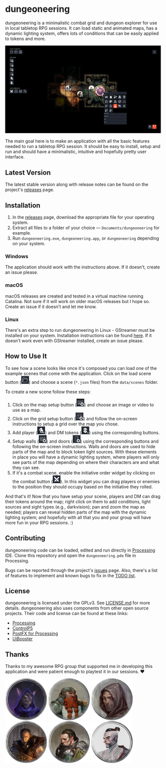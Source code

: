 # dungeoneering
dungeoneering is a minimalistic combat grid and dungeon explorer for use in local tabletop RPG sessions. It can load static and animated maps, has a dynamic lighting system, offers lots of conditions that can be easily applied to tokens and more.

![dungeoneering screenshot](images/screenshot.png "dungeoneering screenshot")

The main goal here is to make an application with all the basic features needed to run a tabletop RPG session. It should be easy to install, setup and run and should have a minimalistic, intuitive and hopefully pretty user interface.



## Latest Version

The latest stable version along with release notes can be found on the project's [releases](https://github.com/luiscastilho/dungeoneering/releases) page.



## Installation

1. In the [releases](https://github.com/luiscastilho/dungeoneering/releases) page, download the appropriate file for your operating system.
2. Extract all files to a folder of your choice — `Documents/dungeoneering` for example.
3. Run `dungeoneering.exe`, `dungeoneering.app`, or `dungeoneering` depending on your system.

### Windows

The application should work with the instructions above. If it doesn't, create an issue please.

### macOS

macOS releases are created and tested in a virtual machine running Catalina. Not sure if it will work on older macOS releases but I hope so. Create an issue if it doesn't and let me know.

### Linux

There's an extra step to run dungeoneering in Linux - GStreamer must be installed on your system. Installation instructions can be found [here](https://gstreamer.freedesktop.org/documentation/installing/on-linux.html). If it doesn't work even with GStreamer installed, create an issue please.



## How to Use It

To see how a scene looks like once it's composed you can load one of the example scenes that come with the application. Click on the load scene button (<img src="../dungeoneering/data/icons/app/load_idle.png" width="25" height="25" alt="load scene icon" title="load scene icon">) and choose a scene (`*.json` files) from the `data/scenes` folder.

To create a new scene follow these steps:

1. Click on the map setup button (<img src="../dungeoneering/data/icons/scene/setup/map_idle.png" width="25" height="25" alt="map setup icon" title="map setup icon">) and choose an image or video to use as a map.
2. Click on the grid setup button (<img src="../dungeoneering/data/icons/scene/setup/grid_idle.png" width="25" height="25" alt="grid setup icon" title="grid setup icon">) and follow the on-screen instructions to setup a grid over the map you chose.
3. Add player (<img src="../dungeoneering/data/icons/scene/setup/hero_idle.png" width="25" height="25" alt="add player token icon" title="add player token icon">) and DM tokens (<img src="../dungeoneering/data/icons/scene/setup/monster_idle.png" width="25" height="25" alt="add DM token icon" title="add DM token icon">) using the corresponding buttons.
4. Setup walls (<img src="../dungeoneering/data/icons/scene/setup/wall_idle.png" width="25" height="25" alt="walls setup icon" title="walls setup icon">) and doors (<img src="../dungeoneering/data/icons/scene/setup/door_idle.png" width="25" height="25" alt="doors setup icon" title="doors setup icon">) using the corresponding buttons and following the on-screen instructions. Walls and doors are used to hide parts of the map and to block token light sources. With these elements in place you will have a dynamic lighting system, where players will only see parts of the map depending on where their characters are and what they can see.
5. If it's a combat scene, enable the initiative order widget by clicking on the combat button (<img src="../dungeoneering/data/icons/scene/config/combat_idle.png" width="25" height="25" alt="combat icon" title="combat icon">). In this widget you can drag players or enemies to the position they should occupy based on the initiative they rolled.

And that's it! Now that you have setup your scene, players and DM can drag their tokens around the map; right click on them to add conditions, light sources and sight types (e.g., darkvision); pan and zoom the map as needed; players can reveal hidden parts of the map with the dynamic lighting system; and hopefully with all that you and your group will have more fun in your RPG sessions. :)



## Contributing

dungeoneering code can be loaded, edited and run directly in [Processing](https://processing.org/) IDE. Clone this repository and open the `dungeoneering.pde` file in Processing.

Bugs can be reported through the project's [issues](https://github.com/luiscastilho/dungeoneering/issues) page. Also, there's a list of features to implement and known bugs to fix in the [TODO list](TODO.md).



## License

dungeoneering is licensed under the GPLv3. See [LICENSE.md](../LICENSE.md) for more details. dungeoneering also uses components from other open source projects. Their code and license can be found at these links:

- [Processing](https://github.com/processing/processing)
- [ControlP5](https://github.com/sojamo/controlp5)
- [PostFX for Processing](https://github.com/cansik/processing-postfx)
- [UiBooster](https://github.com/Milchreis/uibooster-for-processing)



## Thanks

Thanks to my awesome RPG group that supported me in developing this application and were patient enough to playtest it in our sessions. :heart:

![Claw, Tabaxi Sorcerer (Wild Magic)](images/playtesters/claw.png "Claw, Tabaxi Sorcerer (Wild Magic)")
![Gruk, Dwarf Fighter (Eldritch Knight)](images/playtesters/gruk.png "Gruk, Dwarf Fighter (Eldritch Knight)")
![Labard, Halfling Rogue (Assassin)](images/playtesters/labard.png "Labard, Halfling Rogue (Assassin)")
![Lander, Human Cleric (Forge Domain)](images/playtesters/lander.png "Lander, Human Cleric (Forge Domain)")
![Naven, Half-Elf Paladin (Oath of the Ancients)](images/playtesters/naven.png "Naven, Half-Elf Paladin (Oath of the Ancients)")
![Sora, Human Monk (Way of the Long Death)](images/playtesters/sora.png "Sora, Human Monk (Way of the Long Death)")
